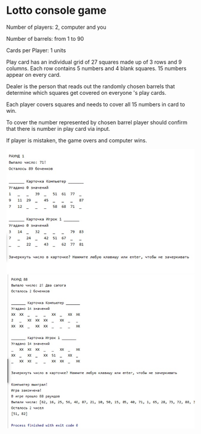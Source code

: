 Lotto console game
==============

Number of players: 2, computer and you

Number of barrels: from 1 to 90

Cards per Player: 1 units

Play card has an individual grid of 27 squares made up of 3 rows and 9 columns.
Each row contains 5 numbers and 4 blank squares. 15 numbers appear on every card.

Dealer is the person that reads out the randomly chosen barrels that determine which squares get covered on everyone
's play cards. 

Each player covers squares and needs to cover all 15 numbers in card to win. 

To cover the number represented by chosen barrel player should confirm that there is number in play card via input. 

If player is mistaken, the game overs and computer wins. 

![Screenshot](game1.png)
![Screenshot](game.png)
